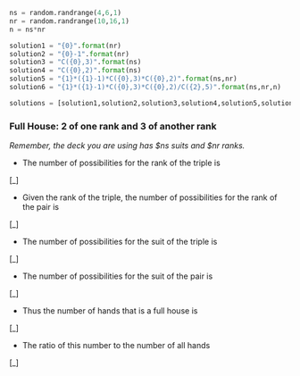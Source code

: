 ```python
ns = random.randrange(4,6,1)
nr = random.randrange(10,16,1)
n = ns*nr

solution1 = "{0}".format(nr)
solution2 = "{0}-1".format(nr)
solution3 = "C({0},3)".format(ns)
solution4 = "C({0},2)".format(ns)
solution5 = "{1}*({1}-1)*C({0},3)*C({0},2)".format(ns,nr)
solution6 = "{1}*({1}-1)*C({0},3)*C({0},2)/C({2},5)".format(ns,nr,n)

solutions = [solution1,solution2,solution3,solution4,solution5,solution6]  
```

### Full House: 2 of one rank and 3 of another rank ###
*Remember, the deck you are using has $ns suits and $nr ranks.*

* The number of possibilities for the rank of the triple is

[_]

* Given the rank of the triple, the number of possibilities for the rank of the pair is

[_]

* The number of possibilities for the suit of the triple is

[_]

* The number of possibilities for the suit of the pair is

[_]

* Thus the number of hands that is a full house is

[_]

* The ratio of this number to the number of all hands

[_]
